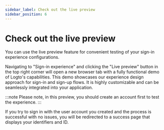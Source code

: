 ```yaml
---
sidebar_label: Check out the live preview
sidebar_position: 6
---
```


# Check out the live preview

You can use the live preview feature for convenient testing of your sign-in experience configurations.

Navigating to "Sign-in experience" and clicking the "Live preview" button in the top right corner will open a new browser tab with a fully functional demo of Logto's capabilities. This demo showcases our experience design approach for sign-in and sign-up flows. It is highly customizable and can be seamlessly integrated into your application.

:::note
Please note, in this preview, you should create an account first to test the experience.
:::

If you try to sign in with the user account you created and the process is successful with no issues, you will be redirected to a success page that displays your identifiers and ID.

<!-- ![Check out the demo app](./assets/check-out-the-live-preview.png) -->
